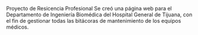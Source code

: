 Proyecto de Resicencia Profesional
Se creó una página web para el Departamento de Ingeniería Biomédica del Hospital General de Tijuana, con el fin de gestionar todas las bitácoras de mantenimiento de los equipos médicos.

